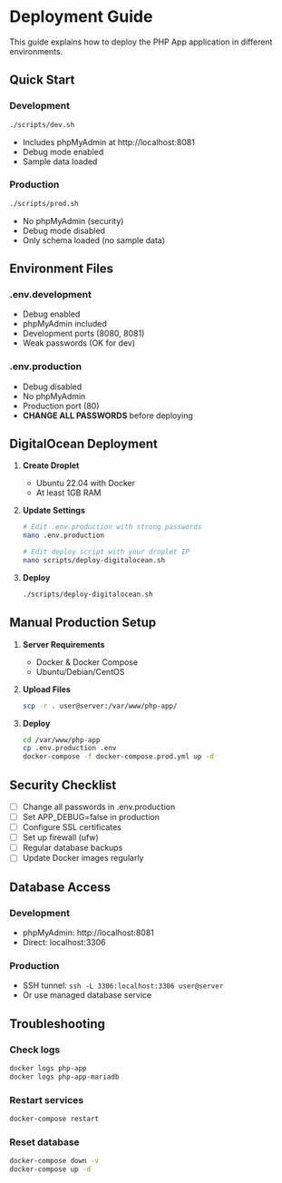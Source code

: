 # Deployment Guide

This guide explains how to deploy the PHP App application in different environments.

## Quick Start

### Development
```bash
./scripts/dev.sh
```
- Includes phpMyAdmin at http://localhost:8081
- Debug mode enabled
- Sample data loaded

### Production
```bash
./scripts/prod.sh
```
- No phpMyAdmin (security)
- Debug mode disabled
- Only schema loaded (no sample data)

## Environment Files

### .env.development
- Debug enabled
- phpMyAdmin included
- Development ports (8080, 8081)
- Weak passwords (OK for dev)

### .env.production
- Debug disabled
- No phpMyAdmin
- Production port (80)
- **CHANGE ALL PASSWORDS** before deploying

## DigitalOcean Deployment

1. **Create Droplet**
   - Ubuntu 22.04 with Docker
   - At least 1GB RAM

2. **Update Settings**
   ```bash
   # Edit .env.production with strong passwords
   nano .env.production
   
   # Edit deploy script with your droplet IP
   nano scripts/deploy-digitalocean.sh
   ```

3. **Deploy**
   ```bash
   ./scripts/deploy-digitalocean.sh
   ```

## Manual Production Setup

1. **Server Requirements**
   - Docker & Docker Compose
   - Ubuntu/Debian/CentOS

2. **Upload Files**
   ```bash
   scp -r . user@server:/var/www/php-app/
   ```

3. **Deploy**
   ```bash
   cd /var/www/php-app
   cp .env.production .env
   docker-compose -f docker-compose.prod.yml up -d
   ```

## Security Checklist

- [ ] Change all passwords in .env.production
- [ ] Set APP_DEBUG=false in production
- [ ] Configure SSL certificates
- [ ] Set up firewall (ufw)
- [ ] Regular database backups
- [ ] Update Docker images regularly

## Database Access

### Development
- phpMyAdmin: http://localhost:8081
- Direct: localhost:3306

### Production
- SSH tunnel: `ssh -L 3306:localhost:3306 user@server`
- Or use managed database service

## Troubleshooting

### Check logs
```bash
docker logs php-app
docker logs php-app-mariadb
```

### Restart services
```bash
docker-compose restart
```

### Reset database
```bash
docker-compose down -v
docker-compose up -d
```